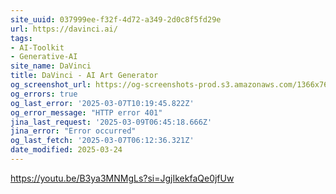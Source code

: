 ```yaml
---
site_uuid: 037999ee-f32f-4d72-a349-2d0c8f5fd29e
url: https://davinci.ai/
tags:
- AI-Toolkit
- Generative-AI
site_name: DaVinci
title: DaVinci - AI Art Generator
og_screenshot_url: https://og-screenshots-prod.s3.amazonaws.com/1366x768/80/false/86a9ae4806f4b318e10fa28e76d7409398590620a0abb2f66881291c7960320b.jpeg
og_errors: true
og_last_error: '2025-03-07T10:19:45.822Z'
og_error_message: "HTTP error 401"
jina_last_request: '2025-03-09T06:45:18.666Z'
jina_error: "Error occurred"
og_last_fetch: '2025-03-07T06:12:36.321Z'
date_modified: 2025-03-24
---
```




https://youtu.be/B3ya3MNMgLs?si=JgjIkekfaQe0jfUw
